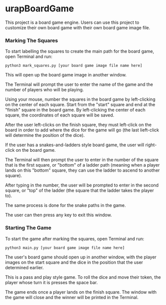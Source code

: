 # urapBoardGame

This project is a board game engine. Users can use this project to customize their own board game with their own board game image file.

### Marking The Squares

To start labelling the squares to create the main path for the board game, open Terminal and run:
```
python3 mark_squares.py [your board game image file name here]
```
This will open up the board game image in another window.

The Terminal will prompt the user to enter the name of the game and the number of players who will be playing.

Using your mouse, number the squares in the board game by left-clicking on the center of each square. Start from the "start" square and end at the "finish" square in the board game. By left-clicking the center of each square, the coordinates of each square will be saved.

After the user left-clicks on the finish square, they must left-click on the board in order to add where the dice for the game will go (the last lieft-click will determine the position of the dice).

If the user has a snakes-and-ladders style board game, the user will right-click on the board game. 

The Terminal will then prompt the user to enter in the number of the square that is the first square, or "bottom" of a ladder path (meaning when a player lands on this "bottom" square, they can use the ladder to ascend to another square).

After typing in the number, the user will be prompted to enter in the second square, or "top" of the ladder (the square that the ladder takes the player to).

The same process is done for the snake paths in the game.

The user can then press any key to exit this window.

### Starting The Game

To start the game after marking the squares, open Terminal and run:
```
python3 main.py [your board game image file name here]
```
The user's board game should open up in another window, with the player images on the start square and the dice in the position that the user determined earlier.

This is a pass and play style game. To roll the dice and move their token, the player whose turn it is presses the space bar.

The game ends once a player lands on the finish square. The window with the game will close and the winner will be printed in the Terminal.





